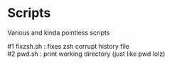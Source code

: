 # Scripts
Various and kinda pointless scripts

#1 fixzsh.sh : fixes zsh corrupt history file\
#2 pwd.sh : print working directory (just like pwd lolz)
